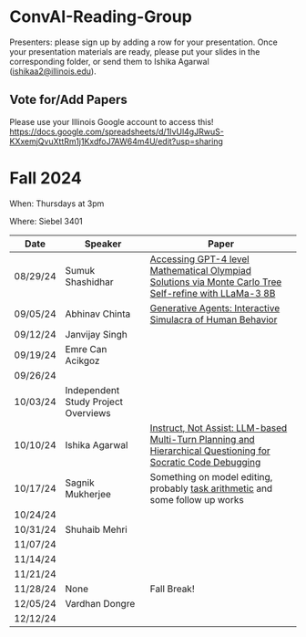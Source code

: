 # ConvAI-Reading-Group

Presenters: please sign up by adding a row for your presentation. Once your presentation materials are ready, please put your slides in the corresponding folder, or send them to Ishika Agarwal (ishikaa2@illinois.edu).

## Vote for/Add Papers
Please use your Illinois Google account to access this!
https://docs.google.com/spreadsheets/d/1IvUl4gJRwuS-KXxemjQvuXttRm1j1KxdfoJ7AW64m4U/edit?usp=sharing

# Fall 2024

When: Thursdays at 3pm

Where: Siebel 3401


| Date | Speaker | Paper |
|------|---------|-------|
|08/29/24|Sumuk Shashidhar|[Accessing GPT-4 level Mathematical Olympiad Solutions via Monte Carlo Tree Self-refine with LLaMa-3 8B](https://arxiv.org/abs/2406.07394)|
|09/05/24|Abhinav Chinta|[Generative Agents: Interactive Simulacra of Human Behavior](https://arxiv.org/abs/2304.03442)|
|09/12/24|Janvijay Singh||
|09/19/24|Emre Can Acikgoz||
|09/26/24|||
|10/03/24|Independent Study Project Overviews||
|10/10/24|Ishika Agarwal|[Instruct, Not Assist: LLM-based Multi-Turn Planning and Hierarchical Questioning for Socratic Code Debugging](https://arxiv.org/abs/2406.11709)|
|10/17/24|Sagnik Mukherjee|Something on model editing, probably [task arithmetic](https://arxiv.org/abs/2212.04089) and some follow up works|
|10/24/24|||
|10/31/24|Shuhaib Mehri||
|11/07/24|||
|11/14/24|||
|11/21/24|||
|11/28/24|None|Fall Break!|
|12/05/24|Vardhan Dongre||
|12/12/24|||
